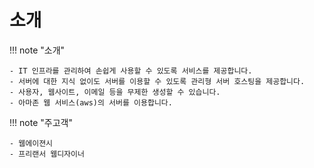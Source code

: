 # 소개

!!! note "소개"

    - IT 인프라를 관리하여 손쉽게 사용할 수 있도록 서비스를 제공합니다.
    - 서버에 대한 지식 없이도 서버를 이용할 수 있도록 관리형 서버 호스팅을 제공합니다.
    - 사용자, 웹사이트, 이메일 등을 무제한 생성할 수 있습니다.   
    - 아마존 웹 서비스(aws)의 서버를 이용합니다.

!!! note "주고객"

    - 웹에이젼시
    - 프리랜서 웹디자이너